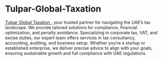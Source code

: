 # Tulpar-Global-Taxation

<a href="tulpartax.com">Tulpar Global Taxation </a>, your trusted partner for navigating the UAE’s tax landscape. We provide tailored solutions for compliance, financial optimization, and penalty avoidance. Specializing in corporate tax, VAT, and excise duties, our expert team offers services in tax consultancy, accounting, auditing, and business setup. Whether you’re a startup or established enterprise, we deliver precise advice to align with your goals, ensuring sustainable growth and full compliance with UAE regulations.
